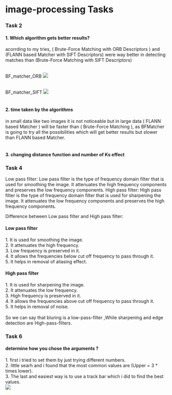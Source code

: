 # image-processing Tasks

<h3> Task 2 </h3>

<h4> 1. Which algorithm gets better results?</h4>
acorrding to my tries, ( Brute-Force Matching with ORB Descriptors ) and (FLANN based Matcher with SIFT Descriptors) were way better in detecting matches than (Brute-Force Matching with SIFT Descriptors) <br/>
<br/>


 BF_matcher_ORB
   <img src="https://user-images.githubusercontent.com/66872519/190897974-80a93259-efd0-4a3f-b6e6-d762098a8ca4.png" />
  <br/>
  <br/>
  
  BF_matcher_SIFT
  <img src="https://user-images.githubusercontent.com/66872519/190900950-8c7a85b9-f742-42c1-8322-e3172d9d0383.png" />
 <br/>
  <br/>
<h4> 2.	time taken by the algorithms </h4>
in small data like two images it is not noticeable but in large data ( FLANN based Matcher ) will be faster than  ( Brute-Force Matching ), as BFMatcher is going to try all the possibilities which will get better results but slower than FLANN based Matcher.

 <br/>
  <br/>
  
  <h4> 3. changing distance function and number of Ks effect </h4>


<h3>Task 4</h3>

Low pass filter: Low pass filter is the type of frequency domain filter that is used for smoothing the image. It attenuates the high frequency components and preserves the low frequency components.
High pass filter: High pass filter is the type of frequency domain filter that is used for sharpening the image. It attenuates the low frequency components and preserves the high frequency components. 

Difference between Low pass filter and High pass filter:

<h4>Low pass filter</h4>	                         
  1. It is used for smoothing the image.<br />
  2. It attenuates the high frequency.<br />
  3. Low frequency is preserved in it.<br />
  4. It allows the frequencies below cut off 
  frequency to pass through it.<br />
  5. It helps in removal of aliasing effect.<br />	

<h4>High pass filter</h4>
  1. It is used for sharpening the image.<br />
	2. It attenuates the low frequency.<br />
 	3. High frequency is preserved in it.<br />
  4. It allows the frequencies above cut off frequency to pass through it.<br />
  5. It helps in removal of noise.<br />
<br />
So we can say that bluring is a low-pass-filter ,While sharpening and edge detection are High-pass-filters. 


<h3>Task 6</h3>

<h4> determine how you chose the arguments ? </h4>
	1. first i tried to set them by just trying different numbers. <br/>
	2. little searh and i found that the most common values are (Upper = 3 * times lower). <br />
	3. The last and easiest way is to use a track bar which i did to find the best values. <br/> 
	<img src="https://user-images.githubusercontent.com/66872519/190879772-f6d01c7f-45d3-4dda-a9ca-d4b086ff8397.png">
